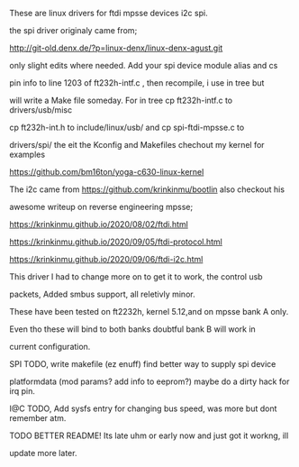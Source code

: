 These are linux drivers for ftdi mpsse devices i2c spi.

the spi driver originaly came from;

 http://git-old.denx.de/?p=linux-denx/linux-denx-agust.git

 only slight edits where needed. Add your spi device module alias and cs

 pin info to line 1203 of ft232h-intf.c , then recompile, i use in tree but

 will write a Make file someday. For in tree cp ft232h-intf.c to drivers/usb/misc

 cp ft232h-int.h to include/linux/usb/ and cp spi-ftdi-mpsse.c to

 drivers/spi/ the eit the Kconfig and Makefiles chechout my kernel for examples

 https://github.com/bm16ton/yoga-c630-linux-kernel

 The i2c came from https://github.com/krinkinmu/bootlin also checkout his

 awesome writeup on reverse engineering mpsse;

 https://krinkinmu.github.io/2020/08/02/ftdi.html

 https://krinkinmu.github.io/2020/09/05/ftdi-protocol.html

 https://krinkinmu.github.io/2020/09/06/ftdi-i2c.html

 This driver I had to change more on to get it to work, the control usb

 packets, Added smbus support, all reletivly minor.

 These have been tested on ft2232h, kernel 5.12,and on mpsse bank A only.

 Even tho these will bind to both banks doubtful bank B will work in

 current configuration.

 SPI TODO, write makefile (ez enuff) find better way to supply spi device

 platformdata (mod params? add info to eeprom?) maybe do a dirty hack for irq pin.

 I@C TODO, Add sysfs entry for changing bus speed, was more but dont remember atm.

 TODO BETTER README! Its late uhm or early now and just got it workng, ill

 update more later.




